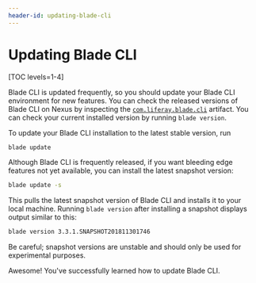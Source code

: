 ```yaml
---
header-id: updating-blade-cli
---
```


# Updating Blade CLI

[TOC levels=1-4]

Blade CLI is updated frequently, so you should update your Blade CLI
environment for new features. You can check the released versions of Blade CLI
on Nexus by inspecting the
[`com.liferay.blade.cli`](https://repository-cdn.liferay.com/nexus/content/repositories/liferay-public-releases/com/liferay/blade/com.liferay.blade.cli/)
artifact. You can check your current installed version by running `blade
version`.

To update your Blade CLI installation to the latest stable version, run

```bash
blade update
```

Although Blade CLI is frequently released, if you want bleeding edge features
not yet available, you can install the latest snapshot version:

```bash
blade update -s
```

This pulls the latest snapshot version of Blade CLI and installs it to your
local machine. Running `blade version` after installing a snapshot displays
output similar to this:

```bash
blade version 3.3.1.SNAPSHOT201811301746
```

Be careful; snapshot versions are unstable and should only be used for
experimental purposes.

Awesome! You've successfully learned how to update Blade CLI.

